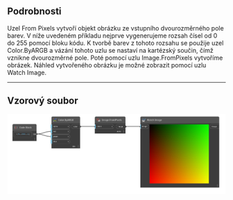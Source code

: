 ## Podrobnosti
Uzel From Pixels vytvoří objekt obrázku ze vstupního dvourozměrného pole barev. V níže uvedeném příkladu nejprve vygenerujeme rozsah čísel od 0 do 255 pomocí bloku kódu. K tvorbě barev z tohoto rozsahu se použije uzel Color.ByARGB a vázání tohoto uzlu se nastaví na kartézský součin, čímž vznikne dvourozměrné pole. Poté pomocí uzlu Image.FromPixels vytvoříme obrázek. Náhled vytvořeného obrázku je možné zobrazit pomocí uzlu Watch Image.
___
## Vzorový soubor

![FromPixels (colors)](./DSCore.IO.Image.FromPixels(colors)_img.jpg)

